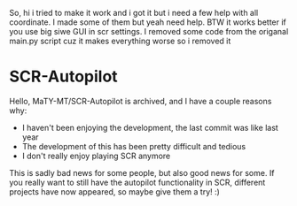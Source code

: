 So, hi i tried to make it work and i got it but i need a few help with all coordinate. I made some of them but yeah need help. BTW it works better if you use big siwe GUI in scr settings. I removed some code from the origanal main.py script cuz it makes everything worse so i removed it 

# SCR-Autopilot
Hello,
MaTY-MT/SCR-Autopilot is archived, and I have a couple reasons why:
- I haven't been enjoying the development, the last commit was like last year
- The development of this has been pretty difficult and tedious
- I don't really enjoy playing SCR anymore

This is sadly bad news for some people, but also good news for some.
If you really want to still have the autopilot functionality in SCR, different projects have now appeared, so maybe give them a try! :) 

